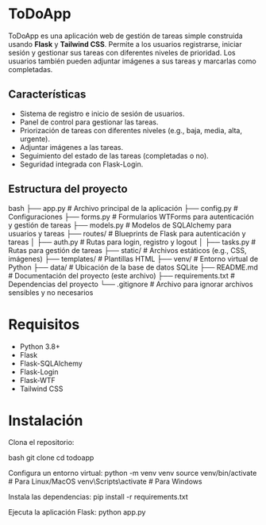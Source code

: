 # ToDoApp

ToDoApp es una aplicación web de gestión de tareas simple construida usando **Flask** y **Tailwind CSS**. Permite a los usuarios registrarse, iniciar sesión y gestionar sus tareas con diferentes niveles de prioridad. Los usuarios también pueden adjuntar imágenes a sus tareas y marcarlas como completadas.

## Características

- Sistema de registro e inicio de sesión de usuarios.
- Panel de control para gestionar las tareas.
- Priorización de tareas con diferentes niveles (e.g., baja, media, alta, urgente).
- Adjuntar imágenes a las tareas.
- Seguimiento del estado de las tareas (completadas o no).
- Seguridad integrada con Flask-Login.

## Estructura del proyecto


bash
├── app.py               # Archivo principal de la aplicación
├── config.py            # Configuraciones
├── forms.py             # Formularios WTForms para autenticación y gestión de tareas
├── models.py            # Modelos de SQLAlchemy para usuarios y tareas
├── routes/              # Blueprints de Flask para autenticación y tareas
│   ├── auth.py          # Rutas para login, registro y logout
│   ├── tasks.py         # Rutas para gestión de tareas
├── static/              # Archivos estáticos (e.g., CSS, imágenes)
├── templates/           # Plantillas HTML
├── venv/                # Entorno virtual de Python
├── data/                # Ubicación de la base de datos SQLite
├── README.md            # Documentación del proyecto (este archivo)
├── requirements.txt     # Dependencias del proyecto
└── .gitignore           # Archivo para ignorar archivos sensibles y no necesarios

# Requisitos
- Python 3.8+
- Flask
- Flask-SQLAlchemy
- Flask-Login
- Flask-WTF
- Tailwind CSS

# Instalación

Clona el repositorio:

bash
git clone 
cd todoapp

Configura un entorno virtual:
python -m venv venv
source venv/bin/activate   # Para Linux/MacOS
venv\Scripts\activate      # Para Windows

Instala las dependencias:
pip install -r requirements.txt

Ejecuta la aplicación Flask:
python app.py
